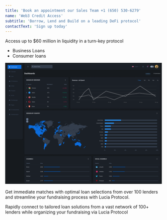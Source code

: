 ```yaml
---
title: 'Book an appointment our Sales Team +1 (650) 530-6279'
name: 'Web3 Credit Access'
subtitle: 'Borrow, Lend and Build on a leading DeFi protocol'
contactText: 'Sign up today'
---
```


Access up to \$60 million in liquidity in a turn-key protocol

- Business Loans
- Consumer loans

![](./dashboard.png)

Get immediate matches with optimal loan selections from over 100 lenders and streamline your fundraising process with Lucia Protocol.

Rapidly connect to tailored loan solutions from a vast network of 100+ lenders while organizing your fundraising via Lucia Protocol

<br/><br/>
<br/>
